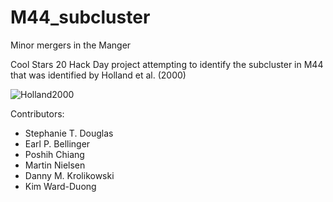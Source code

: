 # M44_subcluster
Minor mergers in the Manger

Cool Stars 20 Hack Day project attempting to identify the subcluster in M44 that was identified by Holland et al. (2000)

![Holland2000](https://www.dropbox.com/s/f63jra495csn18b/holland2000.png?dl=0)

Contributors:
- Stephanie T. Douglas
- Earl P. Bellinger
- Poshih Chiang
- Martin Nielsen
- Danny M. Krolikowski
- Kim Ward-Duong
